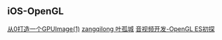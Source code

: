 ##  iOS-OpenGL

[从0打造一个GPUImage(1)](https://zhuanlan.zhihu.com/p/29795080)
[zangqilong 叶孤城](https://github.com/zangqilong198812?tab=repositories)
[音视频开发-OpenGL ES初探](https://blog.csdn.net/shengpeng3344/article/details/95391045)  
